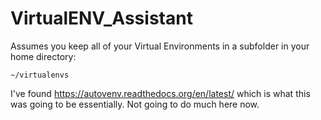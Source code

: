 # VirtualENV_Assistant

Assumes you keep all of your Virtual Environments in a subfolder in your home directory:

`~/virtualenvs`

I've found https://autovenv.readthedocs.org/en/latest/ which is what this was going to be essentially. Not going to do much here now.
